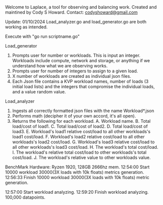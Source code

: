 Welcome to Laplace, a tool for observing and balancing work. 
Created and maintined by Cody S Howard. Contact: codyshoward@gmail.com

Update: 01/10/2024
Load_analyzer.go and load_generator.go are both working as intended.

Execute with "go run scriptname.go"

Load_generator
 1. Prompts user for number or workloads. This is input an integer. Workloads include compute, network and storage, or anything if we understand how what we are observing works. 
 2. Prompts user for number of integers to assign to a given load.
 3. X number of workloads are created as individual json files.
 4. Each Json file contains a KVP workload names, number of loads (3 initial load lists) and the integers that compromise the individual loads, and a value random value. 

Load_analyzer
1. Ingests all correctly formatted json files with the name Workload*.json
2. Performs math (decipher it of your own accord, it's all open).
3. Returns the following for each workload.
    A. Workload name.
    B. Total load/cost of load1.
    C. Total load/cost of load2.
    D. Total load/cost of load3.
    E. Workload's load1 relative cost/load to all other workloads's load1 cost/load.
    F. Workload's load2 relative cost/load to all other workloads's load2 cost/load.
    G. Workload's load3 relative cost/load to all other workloads's load3 cost/load.
    H. The workload's total cost/load.
    I. The workload's relative total cost/load to other workloads's total cost/load.
    J. The workload's relative value to other workloads value. 

BenchMark Hardware: Ryzen 1920, 128GB 2666hz mem. 
12:54:00 Start 10000 workload 30000(3X loads with 10k floats) metrics generation. 
12:56:33 Finish 10000 workload 30000(3X loads with 10k floats) metric generation. 

12:57:00 Start workload analyzing. 
12:59:20 Finish workload analyzing.
100,000 datapoints. 

